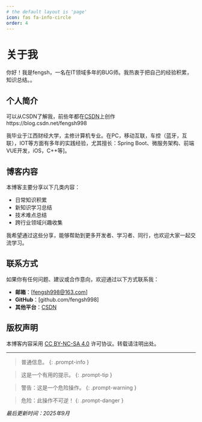 ```yaml
---
# the default layout is 'page'
icon: fas fa-info-circle
order: 4
---
```


# 关于我

你好！我是fengsh，一名在IT领域多年的BUG师。我热衷于把自己的经验积累，知识总结。。

## 个人简介

可以从CSDN了解我，前些年都在[CSDN](https://blog.csdn.net/fengsh998)上创作https://blog.csdn.net/fengsh998

我毕业于江西财经大学，主修计算机专业。在PC，移动互联，车控（蓝牙，互联），IOT等方面有多年的实践经验，尤其擅长：Spring Boot、微服务架构、前端VUE开发，iOS，C++等]。

## 博客内容

本博客主要分享以下几类内容：

- 日常知识积累
- 新知识学习总结
- 技术难点总结
- 跨行业领域兴趣收集

我希望通过这些分享，能够帮助到更多开发者、学习者、同行，也欢迎大家一起交流学习。

## 联系方式

如果你有任何问题、建议或合作意向，欢迎通过以下方式联系我：

- **邮箱**：[fengsh998@163.com]
- **GitHub**：[github.com/fengsh998]
- **其他平台**：[CSDN](https://blog.csdn.net/fengsh998)

## 版权声明

本博客内容采用 [CC BY-NC-SA 4.0](https://creativecommons.org/licenses/by-nc-sa/4.0/) 许可协议。转载请注明出处。

---

> 普通信息。
{: .prompt-info }

> 这是一个有用的提示。
{: .prompt-tip }

> 警告：这是一个危险操作。
{: .prompt-warning }

> 危险：此操作不可逆！
{: .prompt-danger }


*最后更新时间：2025年9月*
